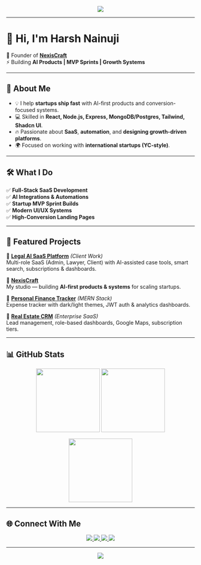 <!-- Banner / Hero -->
<p align="center">
  <img src="https://capsule-render.vercel.app/api?type=waving&color=0:0f0c29,50:302b63,100:24243e&height=220&section=header&text=NexisCraft&fontSize=60&fontColor=ffffff&animation=fadeIn&fontAlignY=38"/>
</p>

---

# 👋 Hi, I'm **Harsh Nainuji**

🚀 Founder of **[NexisCraft](https://nexiscraft.com)**  
⚡ Building **AI Products | MVP Sprints | Growth Systems**  

---

## 🌟 About Me  

- 💡 I help **startups ship fast** with AI-first products and conversion-focused systems.  
- 💻 Skilled in **React, Node.js, Express, MongoDB/Postgres, Tailwind, Shadcn UI**.  
- 🔥 Passionate about **SaaS**, **automation**, and **designing growth-driven platforms**.  
- 🌍 Focused on working with **international startups (YC-style)**.  

---

## 🛠️ What I Do  

✅ **Full-Stack SaaS Development**  
✅ **AI Integrations & Automations**  
✅ **Startup MVP Sprint Builds**  
✅ **Modern UI/UX Systems**  
✅ **High-Conversion Landing Pages**  

---

## 🚀 Featured Projects  

🔹 **[Legal AI SaaS Platform](#)** *(Client Work)*  
Multi-role SaaS (Admin, Lawyer, Client) with AI-assisted case tools, smart search, subscriptions & dashboards.  

🔹 **[NexisCraft](https://nexiscraft.com)**  
My studio — building **AI-first products & systems** for scaling startups.  

🔹 **[Personal Finance Tracker](#)** *(MERN Stack)*  
Expense tracker with dark/light themes, JWT auth & analytics dashboards.  

🔹 **[Real Estate CRM](#)** *(Enterprise SaaS)*  
Lead management, role-based dashboards, Google Maps, subscription tiers.  

---

## 📊 GitHub Stats  

<p align="center">
  <img src="https://github-readme-stats.vercel.app/api?username=Harsh-Nainuji&show_icons=true&theme=tokyonight&hide_border=true" height="170"/>
  <img src="https://github-readme-streak-stats.herokuapp.com/?user=Harsh-Nainuji&theme=tokyonight&hide_border=true" height="170"/>
</p>

<p align="center">
  <img src="https://github-readme-stats.vercel.app/api/top-langs/?username=Harsh-Nainuji&layout=compact&theme=tokyonight&hide_border=true" height="170"/>
</p>

---

## 🌐 Connect With Me  

<p align="center">
  <a href="https://nexiscraft.com">
    <img src="https://img.shields.io/badge/🌐_Website-0f0c29?style=for-the-badge&logo=vercel&logoColor=white" />
  </a>
  <a href="https://www.instagram.com/nexiscraft/">
    <img src="https://img.shields.io/badge/Instagram-E4405F?style=for-the-badge&logo=instagram&logoColor=white" />
  </a>
  <a href="mailto:nexiscraft.dev@gmail.com">
    <img src="https://img.shields.io/badge/Email-D14836?style=for-the-badge&logo=gmail&logoColor=white" />
  </a>
  <a href="https://linkedin.com/in/harsh-nainuji">
    <img src="https://img.shields.io/badge/LinkedIn-0A66C2?style=for-the-badge&logo=linkedin&logoColor=white" />
  </a>
</p>

---

<p align="center">
  <img src="https://capsule-render.vercel.app/api?type=waving&color=0:24243e,50:302b63,100:0f0c29&height=120&section=footer"/>
</p>


